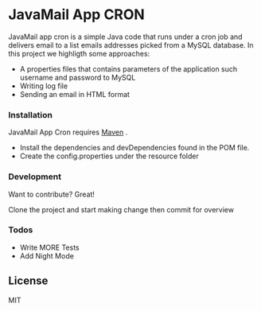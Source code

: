 # JavaMail App CRON


JavaMail app cron is a simple Java code that runs under a cron job and delivers email to a list emails addresses picked from a MySQL database.
In this project we highligth some approaches:

- A properties files that contains parameters of the application such username and password to MySQL
- Writing log file
- Sending an email in HTML format

### Installation

JavaMail App Cron requires [Maven](https://mvnrepository.com/) .

- Install the dependencies and devDependencies found in the POM file.
- Create the config.properties under the resource folder

### Development

Want to contribute? Great!

Clone the project and start making change then commit for overview


### Todos

 - Write MORE Tests
 - Add Night Mode

License
----

MIT


